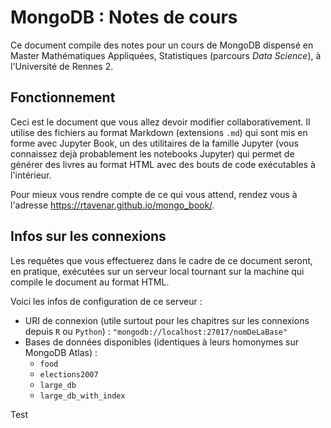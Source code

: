 # MongoDB : Notes de cours

Ce document compile des notes pour un cours de MongoDB dispensé en Master
Mathématiques Appliquées, Statistiques (parcours _Data Science_), à
l'Université de Rennes 2.

## Fonctionnement

Ceci est le document que vous allez devoir modifier collaborativement.
Il utilise des fichiers au format Markdown (extensions `.md`) qui sont
mis en forme avec Jupyter Book, un des utilitaires de la famille Jupyter (vous
connaissez dejà probablement les notebooks Jupyter) qui permet de générer des
livres au format HTML avec des bouts de code exécutables à l'intérieur.

Pour mieux vous rendre compte de ce qui vous attend, rendez vous à l'adresse
https://rtavenar.github.io/mongo_book/.

## Infos sur les connexions

Les requêtes que vous effectuerez dans le cadre de ce document seront, en pratique, exécutées sur un serveur local tournant sur la machine qui compile le document au format HTML.

Voici les infos de configuration de ce serveur :

* URI de connexion (utile surtout pour les chapitres sur les connexions depuis `R` ou `Python`) : `"mongodb://localhost:27017/nomDeLaBase"`
* Bases de données disponibles (identiques à leurs homonymes sur MongoDB Atlas) : 
  * `food`
  * `elections2007`
  * `large_db`
  * `large_db_with_index`

Test
